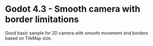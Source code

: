 # Godot 4.3 - Smooth camera with border limitations
 Good basic sample for 2D camera with smooth movement and borders based on TileMap size.
